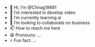 - 👋 Hi, I’m @Chirag19881
- 👀 I’m interested in develop video
- 🌱 I’m currently learning ai
- 💞️ I’m looking to collaborate on business
- 📫 How to reach me here
- 😄 Pronouns: ...
- ⚡ Fun fact: ...

<!---
Chirag19881/Chirag19881 is a ✨ special ✨ repository because its `README.md` (this file) appears on your GitHub profile.
You can click the Preview link to take a look at your changes.
--->
